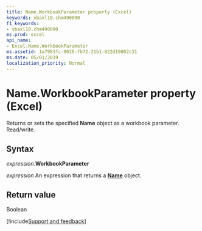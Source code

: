 ```yaml
---
title: Name.WorkbookParameter property (Excel)
keywords: vbaxl10.chm490090
f1_keywords:
- vbaxl10.chm490090
ms.prod: excel
api_name:
- Excel.Name.WorkbookParameter
ms.assetid: 1a7983fc-9020-fb72-21b1-822d19802c31
ms.date: 05/01/2019
localization_priority: Normal
---
```



# Name.WorkbookParameter property (Excel)

Returns or sets the specified **Name** object as a workbook parameter. Read/write.


## Syntax

_expression_.**WorkbookParameter**

_expression_ An expression that returns a **[Name](Excel.Name.md)** object.


## Return value

Boolean




[!include[Support and feedback](~/includes/feedback-boilerplate.md)]